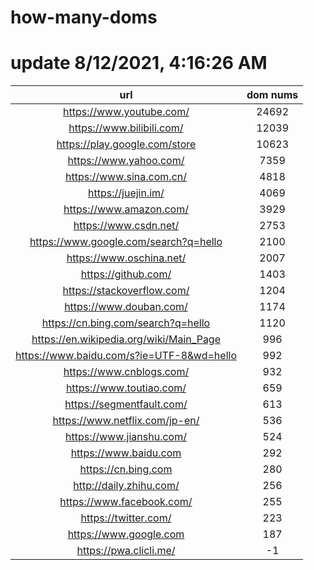 # how-many-doms

# update 8/12/2021, 4:16:26 AM

url | dom nums
:-: | :-:
https://www.youtube.com/ | 24692
https://www.bilibili.com/ | 12039
https://play.google.com/store | 10623
https://www.yahoo.com/ | 7359
https://www.sina.com.cn/ | 4818
https://juejin.im/ | 4069
https://www.amazon.com/ | 3929
https://www.csdn.net/ | 2753
https://www.google.com/search?q=hello | 2100
https://www.oschina.net/ | 2007
https://github.com/ | 1403
https://stackoverflow.com/ | 1204
https://www.douban.com/ | 1174
https://cn.bing.com/search?q=hello | 1120
https://en.wikipedia.org/wiki/Main_Page | 996
https://www.baidu.com/s?ie=UTF-8&wd=hello | 992
https://www.cnblogs.com/ | 932
https://www.toutiao.com/ | 659
https://segmentfault.com/ | 613
https://www.netflix.com/jp-en/ | 536
https://www.jianshu.com/ | 524
https://www.baidu.com | 292
https://cn.bing.com | 280
http://daily.zhihu.com/ | 256
https://www.facebook.com/ | 255
https://twitter.com/ | 223
https://www.google.com | 187
https://pwa.clicli.me/ | -1
